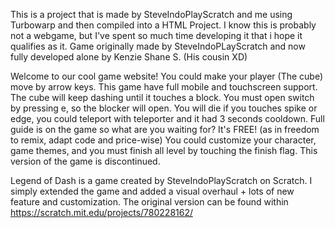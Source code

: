 This is a project that is made by SteveIndoPlayScratch and me using Turbowarp and then compiled into a HTML Project.
I know this is probably not a webgame, but I've spent so much time developing it that i hope it qualifies as it. Game originally made by SteveIndoPLayScratch and now fully developed alone by Kenzie Shane S. (His cousin XD)

Welcome to our cool game website! You could make your player (The cube) move by arrow keys. This game have full mobile and touchscreen support. The cube will keep dashing until it touches a block. You must open switch by pressing e, so the blocker will open. You will die if you touches spike or edge, you could teleport with teleporter and it had 3 seconds cooldown. Full guide is on the game so what are you waiting for? It's FREE! (as in freedom to remix, adapt code and price-wise) You could customize your character, game themes, and you must finish all level by touching the finish flag. This version of the game is discontinued.

Legend of Dash is a game created by SteveIndoPlayScratch on Scratch. I simply extended the game and added a visual overhaul + lots of new feature and customization. 
The original version can be found within https://scratch.mit.edu/projects/780228162/
